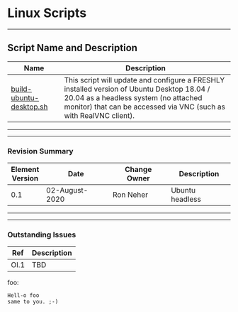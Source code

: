 # Linux Scripts

***
## Script Name and Description

| Name | Description |
|------|-------------|
| [build-ubuntu-desktop.sh](build/build-ubuntu-desktop.sh) |This script will update and configure a FRESHLY installed version of Ubuntu Desktop 18.04 / 20.04 as a headless system (no attached monitor) that can be accessed via VNC (such as with RealVNC client).|

***
***
### Revision Summary

| Element<br/>Version | Date | Change Owner | Description |
| ---- | ---- | ---- | ---- |
| 0.1 | 02-August-2020 | Ron Neher | Ubuntu headless |

***
***
### Outstanding Issues

| Ref  | Description |
| ---- | ----------- |
| OI.1 | TBD         |

foo:
```{foo}
Hell-o foo
same to you. ;-)
  ```
